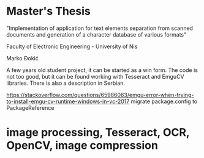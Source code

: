 # Master's Thesis

"Implementation of application for text elements separation from scanned
documents and generation of a character database of various formats"

Faculty of Electronic Engineering - University of Nis

Marko Đokić


A few years old student project, it can be started as a win form. The code is not too good, but it can be found working with Tesseract and EmguCV libraries. There is also a description in Serbian.



https://stackoverflow.com/questions/65986063/emgu-error-when-trying-to-install-emgu-cv-runtime-windows-in-vc-2017
migrate package.config to PackageReference


# image processing, Tesseract, OCR, OpenCV, image compression
